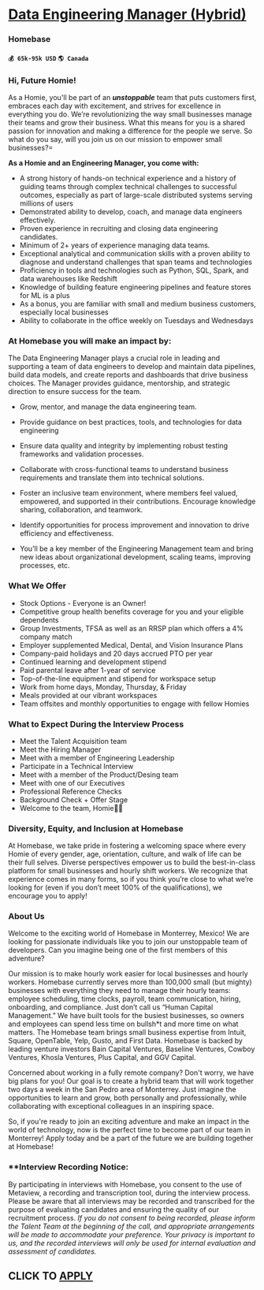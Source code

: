 # [Data Engineering Manager (Hybrid)](https://www.remotewlb.com/apply/data-engineering-manager-hybrid-48360)  
### Homebase  
#### `💰 65k-95k USD` `🌎 Canada`  

### Hi, Future Homie!

As a Homie, you'll be part of an **_unstoppable_** team that puts customers first, embraces each day with excitement, and strives for excellence in everything you do. We’re revolutionizing the way small businesses manage their teams and grow their business. What this means for you is a shared passion for innovation and making a difference for the people we serve. So what do you say, will you join us on our mission to empower small businesses?=

 **As a Homie and an Engineering Manager, you come with:**

  * A strong history of hands-on technical experience and a history of guiding teams through complex technical challenges to successful outcomes, especially as part of large-scale distributed systems serving millions of users
  * Demonstrated ability to develop, coach, and manage data engineers effectively.
  * Proven experience in recruiting and closing data engineering candidates.
  * Minimum of 2+ years of experience managing data teams.
  * Exceptional analytical and communication skills with a proven ability to diagnose and understand challenges that span teams and technologies
  * Proficiency in tools and technologies such as Python, SQL, Spark, and data warehouses like Redshift
  * Knowledge of building feature engineering pipelines and feature stores for ML is a plus
  * As a bonus, you are familiar with small and medium business customers, especially local businesses
  * Ability to collaborate in the office weekly on Tuesdays and Wednesdays

### At Homebase you will make an impact by:

The Data Engineering Manager plays a crucial role in leading and supporting a team of data engineers to develop and maintain data pipelines, build data models, and create reports and dashboards that drive business choices. The Manager provides guidance, mentorship, and strategic direction to ensure success for the team.

  * Grow, mentor, and manage the data engineering team.
  * Provide guidance on best practices, tools, and technologies for data engineering
  * Ensure data quality and integrity by implementing robust testing frameworks and validation processes.
  * Collaborate with cross-functional teams to understand business requirements and translate them into technical solutions.
  * Foster an inclusive team environment, where members feel valued, empowered, and supported in their contributions. Encourage knowledge sharing, collaboration, and teamwork.
  * Identify opportunities for process improvement and innovation to drive efficiency and effectiveness.

  * You’ll be a key member of the Engineering Management team and bring new ideas about organizational development, scaling teams, improving processes, etc.

### What We Offer

  * Stock Options - Everyone is an Owner! 
  * Competitive group health benefits coverage for you and your eligible dependents
  * Group Investments, TFSA as well as an RRSP plan which offers a 4% company match
  * Employer supplemented Medical, Dental, and Vision Insurance Plans
  * Company-paid holidays and 20 days accrued PTO per year
  * Continued learning and development stipend
  * Paid parental leave after 1-year of service
  * Top-of-the-line equipment and stipend for workspace setup
  * Work from home days, Monday, Thursday, & Friday
  * Meals provided at our vibrant workspaces
  * Team offsites and monthly opportunities to engage with fellow Homies

### What to Expect During the Interview Process

  * Meet the Talent Acquisition team
  * Meet the Hiring Manager
  * Meet with a member of Engineering Leadership
  * Participate in a Technical Interview
  * Meet with a member of the Product/Desing team
  * Meet with one of our Executives 
  * Professional Reference Checks
  * Background Check + Offer Stage
  * Welcome to the team, Homie💜🎉

### Diversity, Equity, and Inclusion at Homebase

At Homebase, we take pride in fostering a welcoming space where every Homie of every gender, age, orientation, culture, and walk of life can be their full selves. Diverse perspectives empower us to build the best-in-class platform for small businesses and hourly shift workers. We recognize that experience comes in many forms, so if you think you’re close to what we’re looking for (even if you don’t meet 100% of the qualifications), we encourage you to apply!

### About Us

Welcome to the exciting world of Homebase in Monterrey, Mexico! We are looking for passionate individuals like you to join our unstoppable team of developers. Can you imagine being one of the first members of this adventure?

Our mission is to make hourly work easier for local businesses and hourly workers. Homebase currently serves more than 100,000 small (but mighty) businesses with everything they need to manage their hourly teams: employee scheduling, time clocks, payroll, team communication, hiring, onboarding, and compliance. Just don’t call us “Human Capital Management.” We have built tools for the busiest businesses, so owners and employees can spend less time on bullsh*t and more time on what matters. The Homebase team brings small business expertise from Intuit, Square, OpenTable, Yelp, Gusto, and First Data. Homebase is backed by leading venture investors Bain Capital Ventures, Baseline Ventures, Cowboy Ventures, Khosla Ventures, Plus Capital, and GGV Capital.

Concerned about working in a fully remote company? Don't worry, we have big plans for you! Our goal is to create a hybrid team that will work together two days a week in the San Pedro area of Monterrey. Just imagine the opportunities to learn and grow, both personally and professionally, while collaborating with exceptional colleagues in an inspiring space.

So, if you're ready to join an exciting adventure and make an impact in the world of technology, now is the perfect time to become part of our team in Monterrey! Apply today and be a part of the future we are building together at Homebase!

### **Interview Recording Notice:

By participating in interviews with Homebase, you consent to the use of Metaview, a recording and transcription tool, during the interview process. Please be aware that all interviews may be recorded and transcribed for the purpose of evaluating candidates and ensuring the quality of our recruitment process. _If you do not consent to being recorded, please inform the Talent Team at the beginning of the call, and appropriate arrangements will be made to accommodate your preference. Your privacy is important to us, and the recorded interviews will only be used for internal evaluation and assessment of candidates._

  
## CLICK TO [APPLY](https://www.remotewlb.com/apply/data-engineering-manager-hybrid-48360)

